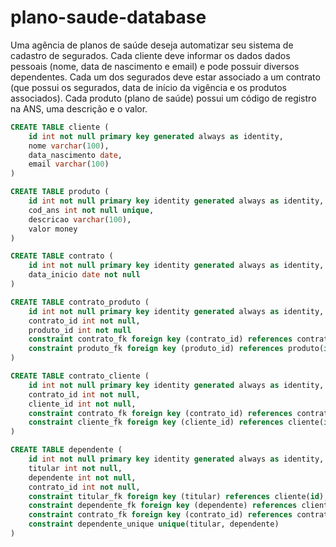 # plano-saude-database

Uma agência de planos de saúde deseja automatizar seu sistema de cadastro de segurados. Cada cliente deve informar os dados dados pessoais (nome, data de nascimento e email) e pode possuir diversos dependentes. Cada um dos segurados deve estar associado a um contrato (que possui os segurados, data de início da vigência e os produtos associados). Cada produto (plano de saúde) possui um código de registro na ANS, uma descrição e o valor.

```sql
CREATE TABLE cliente (
    id int not null primary key generated always as identity,
    nome varchar(100), 
    data_nascimento date,
    email varchar(100)
)

CREATE TABLE produto (
    id int not null primary key identity generated always as identity,
    cod_ans int not null unique,
    descricao varchar(100),
    valor money
)

CREATE TABLE contrato (
    id int not null primary key identity generated always as identity,
    data_inicio date not null
)

CREATE TABLE contrato_produto (
    id int not null primary key identity generated always as identity,
    contrato_id int not null,
    produto_id int not null
    constraint contrato_fk foreign key (contrato_id) references contrato(id),
    constraint produto_fk foreign key (produto_id) references produto(id)
)

CREATE TABLE contrato_cliente (
    id int not null primary key identity generated always as identity,
    contrato_id int not null,
    cliente_id int not null,
    constraint contrato_fk foreign key (contrato_id) references contrato(id),
    constraint cliente_fk foreign key (cliente_id) references cliente(id)
)

CREATE TABLE dependente (
    id int not null primary key identity generated always as identity,
    titular int not null,
    dependente int not null,
    contrato_id int not null,
    constraint titular_fk foreign key (titular) references cliente(id),
    constraint dependente_fk foreign key (dependente) references cliente(id),
    constraint contrato_fk foreign key (contrato_id) references contrato(id),
    constraint dependente_unique unique(titular, dependente)
)
```
